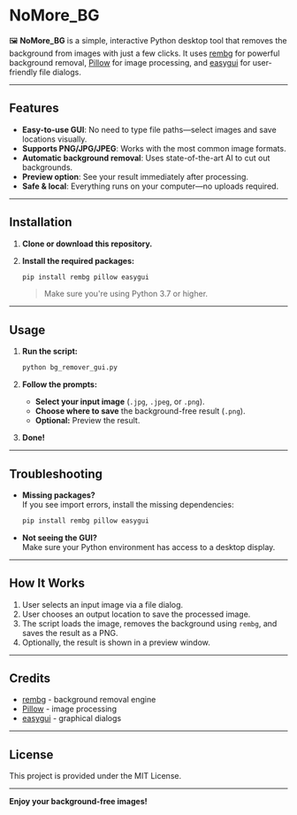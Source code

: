 # NoMore_BG

🖼️ **NoMore_BG** is a simple, interactive Python desktop tool that removes the background from images with just a few clicks. It uses [rembg](https://github.com/danielgatis/rembg) for powerful background removal, [Pillow](https://python-pillow.org/) for image processing, and [easygui](https://easygui.readthedocs.io/en/master/) for user-friendly file dialogs.

---

## Features

- **Easy-to-use GUI**: No need to type file paths—select images and save locations visually.
- **Supports PNG/JPG/JPEG**: Works with the most common image formats.
- **Automatic background removal**: Uses state-of-the-art AI to cut out backgrounds.
- **Preview option**: See your result immediately after processing.
- **Safe & local**: Everything runs on your computer—no uploads required.

---

## Installation

1. **Clone or download this repository.**

2. **Install the required packages:**

   ```bash
   pip install rembg pillow easygui
   ```

   > Make sure you're using Python 3.7 or higher.

---

## Usage

1. **Run the script:**

   ```bash
   python bg_remover_gui.py
   ```

2. **Follow the prompts:**
   - **Select your input image** (`.jpg`, `.jpeg`, or `.png`).
   - **Choose where to save** the background-free result (`.png`).
   - **Optional:** Preview the result.

3. **Done!**



---

## Troubleshooting

- **Missing packages?**  
  If you see import errors, install the missing dependencies:
  ```bash
  pip install rembg pillow easygui
  ```
- **Not seeing the GUI?**  
  Make sure your Python environment has access to a desktop display.

---

## How It Works

1. User selects an input image via a file dialog.
2. User chooses an output location to save the processed image.
3. The script loads the image, removes the background using `rembg`, and saves the result as a PNG.
4. Optionally, the result is shown in a preview window.

---

## Credits

- [rembg](https://github.com/danielgatis/rembg) - background removal engine
- [Pillow](https://python-pillow.org/) - image processing
- [easygui](https://easygui.readthedocs.io/en/master/) - graphical dialogs

---

## License

This project is provided under the MIT License.

---

**Enjoy your background-free images!**
